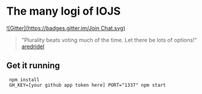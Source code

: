 # The many logi of IOJS
[![Gitter](https://badges.gitter.im/Join Chat.svg)](https://gitter.im/olizilla/iojs-logo?utm_source=badge&utm_medium=badge&utm_campaign=pr-badge&utm_content=badge)

> "Plurality beats voting much of the time. Let there be lots of options!"
[aredridel](https://github.com/iojs/io.js/issues/37#issuecomment-65689971)

## Get it running

```shell
 npm install
 GH_KEY=[your github app token here] PORT="1337" npm start
```

